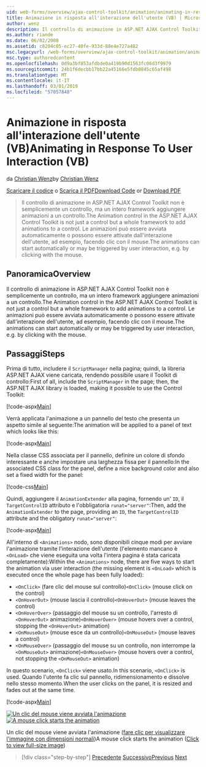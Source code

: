 ```yaml
---
uid: web-forms/overview/ajax-control-toolkit/animation/animating-in-response-to-user-interaction-vb
title: Animazione in risposta all'interazione dell'utente (VB) | Microsoft Docs
author: wenz
description: Il controllo di animazione in ASP.NET AJAX Control Toolkit non è semplicemente un controllo, ma un intero framework aggiungere animazioni a un controllo. Le animazioni possono stelle...
ms.author: riande
ms.date: 06/02/2008
ms.assetid: c8204c05-ec27-40fe-933d-88e4e727a482
msc.legacyurl: /web-forms/overview/ajax-control-toolkit/animation/animating-in-response-to-user-interaction-vb
msc.type: authoredcontent
ms.openlocfilehash: 0d9a3bf853afdbde0a419b90d1563fc06d3f9979
ms.sourcegitcommit: 24b1f6decbb17bb22a45166e5fdb0845c65af498
ms.translationtype: MT
ms.contentlocale: it-IT
ms.lasthandoff: 03/01/2019
ms.locfileid: "57057848"
---
```

<a name="animating-in-response-to-user-interaction-vb"></a><span data-ttu-id="c10a9-104">Animazione in risposta all'interazione dell'utente (VB)</span><span class="sxs-lookup"><span data-stu-id="c10a9-104">Animating in Response To User Interaction (VB)</span></span>
====================
<span data-ttu-id="c10a9-105">da [Christian Wenz](https://github.com/wenz)</span><span class="sxs-lookup"><span data-stu-id="c10a9-105">by [Christian Wenz](https://github.com/wenz)</span></span>

<span data-ttu-id="c10a9-106">[Scaricare il codice](http://download.microsoft.com/download/f/9/a/f9a26acd-8df4-4484-8a18-199e4598f411/Animation6.vb.zip) o [Scarica il PDF](http://download.microsoft.com/download/6/7/1/6718d452-ff89-4d3f-a90e-c74ec2d636a3/animation6VB.pdf)</span><span class="sxs-lookup"><span data-stu-id="c10a9-106">[Download Code](http://download.microsoft.com/download/f/9/a/f9a26acd-8df4-4484-8a18-199e4598f411/Animation6.vb.zip) or [Download PDF](http://download.microsoft.com/download/6/7/1/6718d452-ff89-4d3f-a90e-c74ec2d636a3/animation6VB.pdf)</span></span>

> <span data-ttu-id="c10a9-107">Il controllo di animazione in ASP.NET AJAX Control Toolkit non è semplicemente un controllo, ma un intero framework aggiungere animazioni a un controllo.</span><span class="sxs-lookup"><span data-stu-id="c10a9-107">The Animation control in the ASP.NET AJAX Control Toolkit is not just a control but a whole framework to add animations to a control.</span></span> <span data-ttu-id="c10a9-108">Le animazioni può essere avviata automaticamente o possono essere attivate dall'interazione dell'utente, ad esempio, facendo clic con il mouse.</span><span class="sxs-lookup"><span data-stu-id="c10a9-108">The animations can start automatically or may be triggered by user interaction, e.g. by clicking with the mouse.</span></span>


## <a name="overview"></a><span data-ttu-id="c10a9-109">Panoramica</span><span class="sxs-lookup"><span data-stu-id="c10a9-109">Overview</span></span>

<span data-ttu-id="c10a9-110">Il controllo di animazione in ASP.NET AJAX Control Toolkit non è semplicemente un controllo, ma un intero framework aggiungere animazioni a un controllo.</span><span class="sxs-lookup"><span data-stu-id="c10a9-110">The Animation control in the ASP.NET AJAX Control Toolkit is not just a control but a whole framework to add animations to a control.</span></span> <span data-ttu-id="c10a9-111">Le animazioni può essere avviata automaticamente o possono essere attivate dall'interazione dell'utente, ad esempio, facendo clic con il mouse.</span><span class="sxs-lookup"><span data-stu-id="c10a9-111">The animations can start automatically or may be triggered by user interaction, e.g. by clicking with the mouse.</span></span>

## <a name="steps"></a><span data-ttu-id="c10a9-112">Passaggi</span><span class="sxs-lookup"><span data-stu-id="c10a9-112">Steps</span></span>

<span data-ttu-id="c10a9-113">Prima di tutto, includere il `ScriptManager` nella pagina; quindi, la libreria ASP.NET AJAX viene caricata, rendendo possibile usare il Toolkit di controllo:</span><span class="sxs-lookup"><span data-stu-id="c10a9-113">First of all, include the `ScriptManager` in the page; then, the ASP.NET AJAX library is loaded, making it possible to use the Control Toolkit:</span></span>

[!code-aspx[Main](animating-in-response-to-user-interaction-vb/samples/sample1.aspx)]

<span data-ttu-id="c10a9-114">Verrà applicata l'animazione a un pannello del testo che presenta un aspetto simile al seguente:</span><span class="sxs-lookup"><span data-stu-id="c10a9-114">The animation will be applied to a panel of text which looks like this:</span></span>

[!code-aspx[Main](animating-in-response-to-user-interaction-vb/samples/sample2.aspx)]

<span data-ttu-id="c10a9-115">Nella classe CSS associata per il pannello, definire un colore di sfondo interessante e anche impostare una larghezza fissa per il pannello:</span><span class="sxs-lookup"><span data-stu-id="c10a9-115">In the associated CSS class for the panel, define a nice background color and also set a fixed width for the panel:</span></span>

[!code-css[Main](animating-in-response-to-user-interaction-vb/samples/sample3.css)]

<span data-ttu-id="c10a9-116">Quindi, aggiungere il `AnimationExtender` alla pagina, fornendo un' `ID`, il `TargetControlID` attributo e l'obbligatoria `runat="server"`:</span><span class="sxs-lookup"><span data-stu-id="c10a9-116">Then, add the `AnimationExtender` to the page, providing an `ID`, the `TargetControlID` attribute and the obligatory `runat="server"`:</span></span>

[!code-aspx[Main](animating-in-response-to-user-interaction-vb/samples/sample4.aspx)]

<span data-ttu-id="c10a9-117">All'interno di `<Animations>` nodo, sono disponibili cinque modi per avviare l'animazione tramite l'interazione dell'utente (l'elemento mancano è `<OnLoad>` che viene eseguita una volta l'intera pagina è stata caricata completamente):</span><span class="sxs-lookup"><span data-stu-id="c10a9-117">Within the `<Animations>` node, there are five ways to start the animation via user interaction (the missing element is `<OnLoad>` which is executed once the whole page has been fully loaded):</span></span>

- <span data-ttu-id="c10a9-118">`<OnClick>` (fare clic del mouse sul controllo)</span><span class="sxs-lookup"><span data-stu-id="c10a9-118">`<OnClick>` (mouse click on the control)</span></span>
- <span data-ttu-id="c10a9-119">`<OnHoverOut>` (mouse lascia il controllo)</span><span class="sxs-lookup"><span data-stu-id="c10a9-119">`<OnHoverOut>` (mouse leaves the control)</span></span>
- <span data-ttu-id="c10a9-120">`<OnHoverOver>` (passaggio del mouse su un controllo, l'arresto di `<OnHoverOut>` animazione)</span><span class="sxs-lookup"><span data-stu-id="c10a9-120">`<OnHoverOver>` (mouse hovers over a control, stopping the `<OnHoverOut>` animation)</span></span>
- <span data-ttu-id="c10a9-121">`<OnMouseOut>` (mouse esce da un controllo)</span><span class="sxs-lookup"><span data-stu-id="c10a9-121">`<OnMouseOut>` (mouse leaves a control)</span></span>
- <span data-ttu-id="c10a9-122">`<OnMouseOver>` (passaggio del mouse su un controllo, non interrompe la `<OnMouseOut>` animazione)</span><span class="sxs-lookup"><span data-stu-id="c10a9-122">`<OnMouseOver>` (mouse hovers over a control, not stopping the `<OnMouseOut>` animation)</span></span>

<span data-ttu-id="c10a9-123">In questo scenario, `<OnClick>` viene usato.</span><span class="sxs-lookup"><span data-stu-id="c10a9-123">In this scenario, `<OnClick>` is used.</span></span> <span data-ttu-id="c10a9-124">Quando l'utente fa clic sul pannello, ridimensionamento e dissolve nello stesso momento.</span><span class="sxs-lookup"><span data-stu-id="c10a9-124">When the user clicks on the panel, it is resized and fades out at the same time.</span></span>

[!code-aspx[Main](animating-in-response-to-user-interaction-vb/samples/sample5.aspx)]


<span data-ttu-id="c10a9-125">[![Un clic del mouse viene avviata l'animazione](animating-in-response-to-user-interaction-vb/_static/image2.png)](animating-in-response-to-user-interaction-vb/_static/image1.png)</span><span class="sxs-lookup"><span data-stu-id="c10a9-125">[![A mouse click starts the animation](animating-in-response-to-user-interaction-vb/_static/image2.png)](animating-in-response-to-user-interaction-vb/_static/image1.png)</span></span>

<span data-ttu-id="c10a9-126">Un clic del mouse viene avviata l'animazione ([fare clic per visualizzare l'immagine con dimensioni normali](animating-in-response-to-user-interaction-vb/_static/image3.png))</span><span class="sxs-lookup"><span data-stu-id="c10a9-126">A mouse click starts the animation ([Click to view full-size image](animating-in-response-to-user-interaction-vb/_static/image3.png))</span></span>

> [!div class="step-by-step"]
> <span data-ttu-id="c10a9-127">[Precedente](picking-one-animation-out-of-a-list-vb.md)
> [Successivo](disabling-actions-during-animation-vb.md)</span><span class="sxs-lookup"><span data-stu-id="c10a9-127">[Previous](picking-one-animation-out-of-a-list-vb.md)
[Next](disabling-actions-during-animation-vb.md)</span></span>
